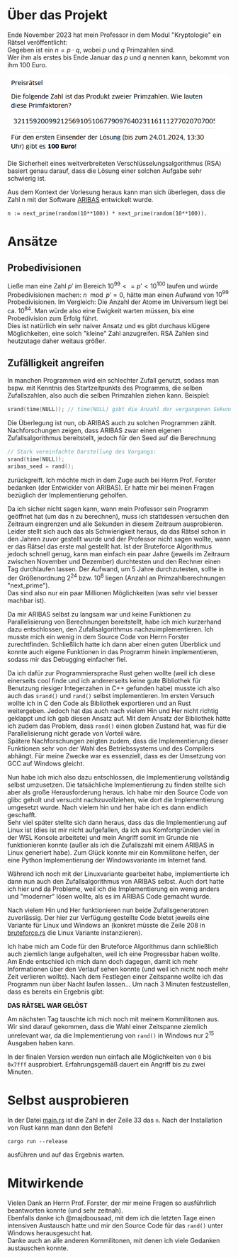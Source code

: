 # Über das Projekt
Ende November 2023 hat mein Professor in dem Modul "Kryptologie" ein Rätsel veröffentlicht:  
Gegeben ist ein $n = p \cdot q$, wobei $p$ und $q$ Primzahlen sind.  
Wer ihm als erstes bis Ende Januar das $p$ und $q$ nennen kann, bekommt von ihm 100 Euro.

![img.png](img.png)

Die Sicherheit eines weitverbreiteten Verschlüsselungsalgorithmus (RSA) basiert genau darauf, dass die Lösung einer solchen Aufgabe sehr schwierig ist.  

Aus dem Kontext der Vorlesung heraus kann man sich überlegen, dass die Zahl n mit der Software [ARIBAS](https://www.mathematik.uni-muenchen.de/~forster/sw/aribas.html) entwickelt wurde.
```
n := next_prime(random(10**100)) * next_prime(random(10**100)).
```


# Ansätze
## Probedivisionen
Ließe man eine Zahl $p'$ im Bereich $10^{99} <= p' < 10^{100}$ laufen und würde Probedivisionen machen: $n \mod p' = 0$, hätte man einen Aufwand von $10^{99}$ Probedivisionen. Im Vergleich: Die Anzahl der Atome im Universum liegt bei ca. $10^{84}$.
Man würde also eine Ewigkeit warten müssen, bis eine Probedivision zum Erfolg führt.  
Dies ist natürlich ein sehr naiver Ansatz und es gibt durchaus klügere Möglichkeiten, eine solch "kleine" Zahl anzugreifen. RSA Zahlen sind heutzutage daher weitaus größer.

## Zufälligkeit angreifen
In manchen Programmen wird ein schlechter Zufall genutzt, sodass man bspw. mit Kenntnis des Startzeitpunkts des Programms, die selben Zufallszahlen, also auch die selben Primzahlen ziehen kann.
Beispiel:
```c
srand(time(NULL)); // time(NULL) gibt die Anzahl der vergangenen Sekunden seit dem Jahr 1970 zurück.
```

Die Überlegung ist nun, ob ARIBAS auch zu solchen Programmen zählt.
Nachforschungen zeigen, dass ARIBAS zwar einen eigenen Zufallsalgorithmus bereitstellt, jedoch für den Seed auf die Berechnung
```c
// Stark vereinfachte Darstellung des Vorgangs:
srand(time(NULL));
aribas_seed = rand();
```
zurückgreift.
Ich möchte mich in dem Zuge auch bei Herrn Prof. Forster bedanken (der Entwickler von ARIBAS). Er hatte mir bei meinen Fragen bezüglich der Implementierung geholfen.

Da ich sicher nicht sagen kann, wann mein Professor sein Programm geöffnet hat (um das n zu berechnen), muss ich stattdessen versuchen den Zeitraum eingrenzen und alle Sekunden in diesem Zeitraum ausprobieren. Leider stellt sich auch das als Schwierigkeit heraus, da das Rätsel schon in den Jahren zuvor gestellt wurde und der Professor nicht sagen wollte, wann er das Rätsel das erste mal gestellt hat.
Ist der Bruteforce Algorithmus jedoch schnell genug, kann man einfach ein paar Jahre (jeweils im Zeitraum zwischen November und Dezember) durchtesten und den Rechner einen Tag durchlaufen lassen. Der Aufwand, um 5 Jahre durchzutesten, sollte in der Größenordnung $2^{24}$ bzw. $10^8$ liegen (Anzahl an Primzahlberechnungen "next_prime").  
Das sind also nur ein paar Millionen Möglichkeiten (was sehr viel besser machbar ist).

Da mir ARIBAS selbst zu langsam war und keine Funktionen zu Parallelisierung von Berechnungen bereitstellt, habe ich mich kurzerhand dazu entschlossen, den Zufallsalgorithmus nachzuimplementieren.
Ich musste mich ein wenig in dem Source Code von Herrn Forster zurechtfinden. Schließlich hatte ich dann aber einen guten Überblick und konnte auch eigene Funktionen in das Programm hinein implementieren, sodass mir das Debugging einfacher fiel. 

Da ich dafür zur Programmiersprache Rust gehen wollte (weil ich diese einerseits cool finde und ich andererseits keine gute Bibliothek für Benutzung riesiger Integerzahen in C++ gefunden habe) musste ich also auch das `srand()` und `rand()` selbst implementieren.
Im ersten Versuch wollte ich in C den Code als Bibliothek exportieren und an Rust weitergeben. Jedoch hat das auch nach vielem Hin und Her nicht richtig geklappt und ich gab diesen Ansatz auf.
Mit dem Ansatz der Bibliothek hätte ich zudem das Problem, dass `rand()` einen globen Zustand hat, was für die Parallelisierung nicht gerade von Vorteil wäre.  
Spätere Nachforschungen zeigten zudem, dass die Implementierung dieser Funktionen sehr von der Wahl des Betriebssystems und des Compilers abhängt. Für meine Zwecke war es essenziell, dass es der Umsetzung von GCC auf Windows gleicht.

Nun habe ich mich also dazu entschlossen, die Implementierung vollständig selbst umzusetzen. Die tatsächliche Implementierung zu finden stellte sich aber als große Herausforderung heraus. Ich habe mir den Source Code von glibc geholt und versucht nachzuvollziehen, wie dort die Implementierung umgesetzt wurde.
Nach vielem hin und her habe ich es dann endlich geschafft.  
Sehr viel später stellte sich dann heraus, dass das die Implementierung auf Linux ist (dies ist mir nicht aufgefallen, da ich aus Komfortgründen viel in der WSL Konsole arbeitete) und mein Angriff somit im Grunde nie funktionieren konnte (außer als ich die Zufallszahl mit einem ARIBAS in Linux generiert habe).
Zum Glück konnte mir ein Kommilitone helfen, der eine Python Implementierung der Windowsvariante im Internet fand.

Während ich noch mit der Linuxvariante gearbeitet habe, implementierte ich dann nun auch den Zufallsalgorithmus von ARIBAS selbst. Auch dort hatte ich hier und da Probleme, weil ich die Implementierung ein wenig anders und "moderner" lösen wollte, als es im ARIBAS Code gemacht wurde.

Nach vielem Hin und Her funktionieren nun beide Zufallsgeneratoren zuverlässig. Der hier zur Verfügung gestellte Code bietet jeweils eine Variante für Linux und Windows an (konkret müsste die Zeile 208 in [bruteforce.rs](src/bruteforce.rs) die Linux Variante instanziieren).

Ich habe mich am Code für den Bruteforce Algorithmus dann schließlich auch ziemlich lange aufgehalten, weil ich eine Progressbar haben wollte. Am Ende entschied ich mich dann doch dagegen, damit ich mehr Informationen über den Verlauf sehen konnte (und weil ich nicht noch mehr Zeit verlieren wollte).
Nach dem Festlegen einer Zeitspanne wollte ich das Programm nun über Nacht laufen lassen... Um nach 3 Minuten festzustellen, dass es bereits ein Ergebnis gibt:

**DAS RÄTSEL WAR GELÖST**

Am nächsten Tag tauschte ich mich noch mit meinem Kommilitonen aus. Wir sind darauf gekommen, dass die Wahl einer Zeitspanne ziemlich unrelevant war, da die Implementierung von `rand()` in Windows nur $2^{15}$ Ausgaben haben kann.

In der finalen Version werden nun einfach alle Möglichkeiten von `0` bis `0x7fff` ausprobiert. Erfahrungsgemäß dauert ein Angriff bis zu zwei Minuten.

# Selbst ausprobieren
In der Datei [main.rs](src/main.rs) ist die Zahl in der Zeile 33 das `n`.
Nach der Installation von Rust kann man dann den Befehl
```shell
cargo run --release
```
ausführen und auf das Ergebnis warten.

# Mitwirkende
Vielen Dank an Herrn Prof. Forster, der mir meine Fragen so ausführlich beantworten konnte (und sehr zeitnah).  
Ebenfalls danke ich @majdbousaad, mit dem ich die letzten Tage einen intensiven Austausch hatte und mir den Source Code für das `rand()` unter Windows herausgesucht hat.  
Danke auch an alle anderen Kommilitonen, mit denen ich viele Gedanken austauschen konnte.
